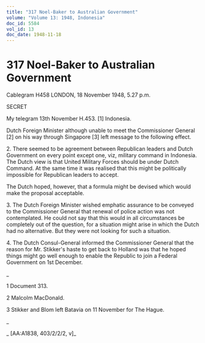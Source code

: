 ```yaml
---
title: "317 Noel-Baker to Australian Government"
volume: "Volume 13: 1948, Indonesia"
doc_id: 5584
vol_id: 13
doc_date: 1948-11-18
---
```


# 317 Noel-Baker to Australian Government

Cablegram H458 LONDON, 18 November 1948, 5.27 p.m.

SECRET

My telegram 13th November H.453. [1] Indonesia.

Dutch Foreign Minister although unable to meet the Commissioner General [2] on his way through Singapore [3] left message to the following effect.

2\. There seemed to be agreement between Republican leaders and Dutch Government on every point except one, viz, military command in Indonesia. The Dutch view is that United Military Forces should be under Dutch Command. At the same time it was realised that this might be politically impossible for Republican leaders to accept.

The Dutch hoped, however, that a formula might be devised which would make the proposal acceptable.

3\. The Dutch Foreign Minister wished emphatic assurance to be conveyed to the Commissioner General that renewal of police action was not contemplated. He could not say that this would in all circumstances be completely out of the question, for a situation might arise in which the Dutch had no alternative. But they were not looking for such a situation.

4\. The Dutch Consul-General informed the Commissioner General that the reason for Mr. Stikker's haste to get back to Holland was that he hoped things might go well enough to enable the Republic to join a Federal Government on 1st December.

_

1 Document 313.

2 Malcolm MacDonald.

3 Stikker and Blom left Batavia on 11 November for The Hague.

_

_ [AA:A1838, 403/2/2/2, v]_
